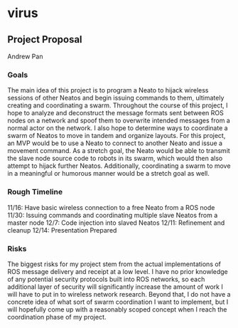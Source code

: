 # virus

## Project Proposal

Andrew Pan

### Goals

The main idea of this project is to program a Neato to hijack wireless sessions of other Neatos and begin issuing commands to them, ultimately creating and coordinating a swarm.  Throughout the course of this project, I hope to analyze and deconstruct the message formats sent between ROS nodes on a network and spoof them to overwrite intended messages from a normal actor on the network.  I also hope to determine ways to coordinate a swarm of Neatos to move in tandem and organize layouts. For this project, an MVP would be to use a Neato to connect to another Neato and issue a movement command.  As a stretch goal, the Neato would be able to transmit the slave node source code to robots in its swarm, which would then also attempt to hijack further Neatos.  Additionally, coordinating a swarm to move in a meaningful or humorous manner would be a stretch goal as well.

### Rough Timeline

11/16: Have basic wireless connection to a free Neato from a ROS node
11/30: Issuing commands and coordinating multiple slave Neatos from a master node
12/7: Code injection into slaved Neatos
12/11: Refinement and cleanup
12/14: Presentation Prepared

### Risks

The biggest risks for my project stem from the actual implementations of ROS message delivery and receipt at a low level.  I have no prior knowledge of any potential security protocols built into ROS networks, so each additional layer of security will significantly increase the amount of work I will have to put in to wireless network research.  Beyond that, I do not have a concrete idea of what sort of swarm coordination I want to implement, but I will hopefully come up with a reasonably scoped concept when I reach the coordination phase of my project.
